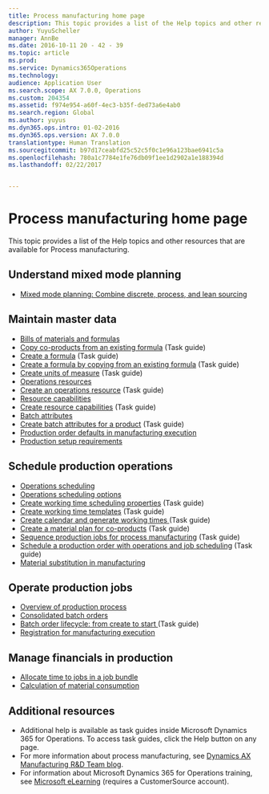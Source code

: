 ```yaml
---
title: Process manufacturing home page
description: This topic provides a list of the Help topics and other resources that are available for Process manufacturing.
author: YuyuScheller
manager: AnnBe
ms.date: 2016-10-11 20 - 42 - 39
ms.topic: article
ms.prod: 
ms.service: Dynamics365Operations
ms.technology: 
audience: Application User
ms.search.scope: AX 7.0.0, Operations
ms.custom: 204354
ms.assetid: f974e954-a60f-4ec3-b35f-ded73a6e4ab0
ms.search.region: Global
ms.author: yuyus
ms.dyn365.ops.intro: 01-02-2016
ms.dyn365.ops.version: AX 7.0.0
translationtype: Human Translation
ms.sourcegitcommit: b97d17ceabfd25c52c5f0c1e96a123bae6941c5a
ms.openlocfilehash: 780a1c7784e1fe76db09f1ee1d2902a1e188394d
ms.lasthandoff: 02/22/2017


---
```


# <a name="process-manufacturing-home-page"></a>Process manufacturing home page

This topic provides a list of the Help topics and other resources that are available for Process manufacturing. 

<a name="understand-mixed-mode-planning"></a>Understand mixed mode planning
------------------------------

-   [Mixed mode planning: Combine discrete, process, and lean sourcing](mixed-mode-plan.md)

## <a name="maintain-master-data"></a>Maintain master data
-   [Bills of materials and formulas](http://ax.help.dynamics.com/en/wiki/bills-of-materials-and-formulas/)
-   [Copy co-products from an existing formula](http://ax.help.dynamics.com/en/wiki/copy-co-products-from-an-existing-formula-version/) (Task guide)
-   [Create a formula](http://ax.help.dynamics.com/en/wiki/copy-a-formula/) (Task guide)
-   [Create a formula by copying from an existing formula](http://ax.help.dynamics.com/en/wiki/create-a-formula-by-copying-from-an-existing-formula/) (Task guide)
-   [Create units of measure](http://ax.help.dynamics.com/en/wiki/manage-unit-of-measure/) (Task guide)
-   [Operations resources](operations-resources.md)
-   [Create an operations resource](http://ax.help.dynamics.com/en/wiki/create-an-operations-resource/) (Task guide)
-   [Resource capabilities](resource-capabilities.md)
-   [Create resource capabilities](http://ax.help.dynamics.com/en/wiki/create-a-resource-capability/) (Task guide)
-   [Batch attributes](batch-attributes.md)
-   [Create batch attributes for a product](http://ax.help.dynamics.com/en/wiki/create-a-batch-attribute/) (Task guide)
-   [Production order defaults in manufacturing execution](production-order-defaults-manufacturing-execution.md)
-   [Production setup requirements](production-set-up-requirements.md)

## <a name="schedule-production-operations"></a>Schedule production operations
-   [Operations scheduling](operations-scheduling.md)
-   [Operations scheduling options](operation-scheduling-options.md)
-   [Create working time scheduling properties](http://ax.help.dynamics.com/en/wiki/create-working-time-scheduling-properties/) (Task guide)
-   [Create working time templates](http://ax.help.dynamics.com/en/wiki/create-working-time-templates/) (Task guide)
-   [Create calendar and generate working times ](http://ax.help.dynamics.com/en/wiki/create-calendar-and-generate-working-times/)(Task guide)
-   [Create a material plan for co-products](http://ax.help.dynamics.com/en/wiki/create-material-plan-for-co-products/) (Task guide)
-   [Sequence production jobs for process manufacturing](http://ax.help.dynamics.com/en/wiki/sequence-production-jobs-for-process-manufacturing/) (Task guide)
-   [Schedule a production order with operations and job scheduling](https://ax.help.dynamics.com/en/wiki/schedule-a-production-order-with-operations-and-job-scheduling/) (Task guide)
-   [Material substitution in manufacturing](substitute-items-bom-lines.md)

## <a name="operate-production-jobs"></a>Operate production jobs
-   [Overview of production process](production-process-overview.md)
-   [Consolidated batch orders](consolidated-batch-orders.md)
-   [Batch order lifecycle: from create to start ](http://ax.help.dynamics.com/en/wiki/batch-order-lifecycle-from-create-to-start/)(Task guide)
-   [Registration for manufacturing execution](registration-manufacturing-execution.md)

## <a name="manage-financials-in-production"></a>Manage financials in production
-   [Allocate time to jobs in a job bundle](allocate-time-jobs-job-bundle.md)
-   [Calculation of material consumption](consumption.md)

## <a name="additional-resources"></a>Additional resources
-   Additional help is available as task guides inside Microsoft Dynamics 365 for Operations. To access task guides, click the Help button on any page.
-   For more information about process manufacturing, see [Dynamics AX Manufacturing R&D Team blog](https://blogs.msdn.microsoft.com/axmfg/).
-   For information about Microsoft Dynamics 365 for Operations training, see [Microsoft eLearning](https://mbspartner.microsoft.com/AX/LearningPlans) (requires a CustomerSource account).




